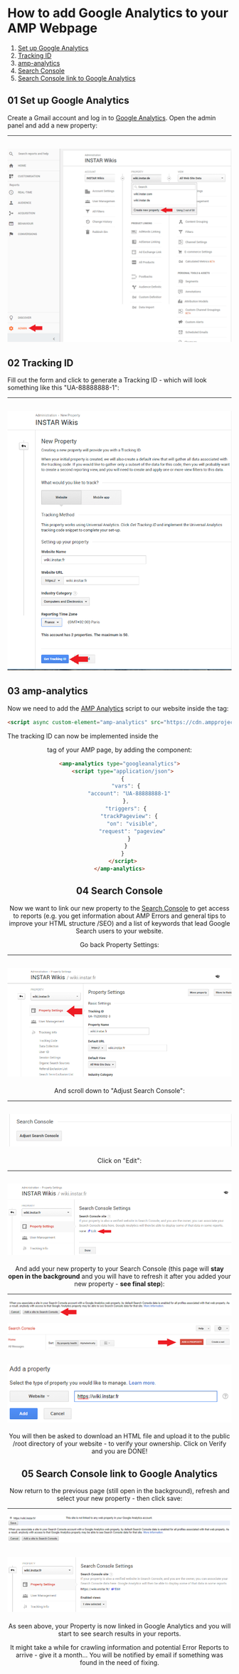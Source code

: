 # How to add Google Analytics to your AMP Webpage

01. [Set up Google Analytics](#01-set-up-google-analytics)
02. [Tracking ID](#02-tracking_id)
03. [amp-analytics](#03-amp-analytics)
04. [Search Console](04-search-console)
05. [Search Console link to Google Analytics](05-search-console-link-to-google-analytics)

## 01 Set up Google Analytics

Create a Gmail account and log in to [Google Analytics](https://analytics.google.com). Open the admin panel and add a new property:


---
![](./GA_01.png)
---


## 02 Tracking ID

Fill out the form and click to generate a Tracking ID - which will look something like this "UA-88888888-1":


---
![](./GA_02.png)
---


## 03 amp-analytics

Now we need to add the [AMP Analytics](https://www.ampproject.org/docs/reference/components/amp-analytics) script to our website inside the <head> tag:


```html
<script async custom-element="amp-analytics" src="https://cdn.ampproject.org/v0/amp-analytics-0.1.js"></script>
```

The tracking ID can now be implemented inside the <header> tag of your AMP page, by adding the <amp-analytics> component:

```html
<amp-analytics type="googleanalytics">
  <script type="application/json">
  {
    "vars": {
      "account": "UA-88888888-1"
    },
    "triggers": {
      "trackPageview": {
        "on": "visible",
        "request": "pageview"
      }
    }
  }
  </script>
</amp-analytics>
```


## 04 Search Console

Now we want to link our new property to the [Search Console](https://www.google.com/webmasters/tools/search-analytics) to get access to reports (e.g. you get information about AMP Errors and general tips to improve your HTML structure /SEO) and a list of keywords that lead Google Search users to your website.

Go back Property Settings:


---
![](./GA_03.png)
---


And scroll down to "Adjust Search Console":


---
![](./GA_04.png)
---


Click on "Edit":


---
![](./GA_05.png)
---


And add your new property to your Search Console (this page will **stay open in the background** and you will have to refresh it after you added your new property - **see final step**):


---
![](./GA_06.png)

![](./GA_07.png)

![](./GA_08.png)
---


You will then be asked to download an HTML file and upload it to the public /root directory of your website - to verify your ownership. Click on Verify and you are DONE!


## 05 Search Console link to Google Analytics

Now return to the previous page (still open in the background), refresh and select your new property - then click save:


---
![](./GA_09.png)

![](./GA_10.png)
---


As seen above, your Property is now linked in Google Analytics and you will start to see search results in your reports.

It might take a while for crawling information and potential Error Reports to arrive - give it a month... You will be notified by email if something was found in the need of fixing.
